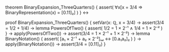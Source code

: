 theorem BinaryExpansion_ThreeQuarters() {
  assert(
    ∀x[x = 3/4 ⇒ BinaryRepresentation(x) = [0.11]₂]
  )
} ↔

proof BinaryExpansion_ThreeQuarters() {
  setVar(x: ℚ, x = 3/4) →
  assert(3/4 = 1/2 + 1/4) →
  lemma PowersOfTwo() {
    assert(
      1/2 = 1 × 2⁻¹ ∧
      1/4 = 1 × 2⁻²
    )
  } →
  apply(PowersOfTwo()) →
  assert(3/4 = 1 × 2⁻¹ + 1 × 2⁻²) →
  lemma BinaryNotation() {
    assert(
      [a₁ × 2⁻¹ + a₂ × 2⁻²]ᵢₐₗ ↔ [0.a₁a₂]₂
    )
  } →
  apply(BinaryNotation()) →
  assert(3/4 = [0.11]₂)
}